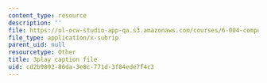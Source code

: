 ```yaml
---
content_type: resource
description: ''
file: https://ol-ocw-studio-app-qa.s3.amazonaws.com/courses/6-004-computation-structures-spring-2017/cd2b989286da3e8c771d3f84ede7f4c3_q38KAGAKORk.srt
file_type: application/x-subrip
parent_uid: null
resourcetype: Other
title: 3play caption file
uid: cd2b9892-86da-3e8c-771d-3f84ede7f4c3
---
```

